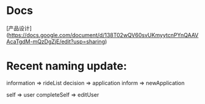 # Docs
[产品设计] (https://docs.google.com/document/d/138T02wQV60svUKmyytcnPYnQAAVAcaTgdM-mQzDgZjE/edit?usp=sharing)

# Recent naming update:
information => rideList
decision => application
inform => newApplication

self => user
completeSelf => editUser